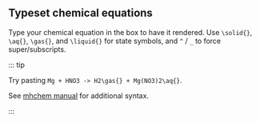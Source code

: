 ## Typeset chemical equations

Type your chemical equation in the box to have it rendered.  Use `\solid{}`, `\aq{}`, `\gas{}`, and `\liquid{}` for state symbols, and `^` / `_` to force super/subscripts.

::: tip

Try pasting `Mg + HNO3 -> H2\gas{} + Mg(NO3)2\aq{}`.


See [mhchem manual](https://mhchem.github.io/MathJax-mhchem/) for additional syntax.

:::

<equation-typer />

<!-- ## Retrieve 3D structure

<mol-retriever /> -->